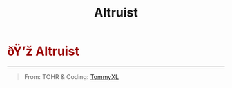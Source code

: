 ﻿---
lang: en-US
title: Altruist
prev:
next:
---

# <font color="#9b0202">ðŸ’ž <b>Altruist</b></font> <Badge text="Support" type="tip" vertical="middle"/>
---

> From: TOHR & Coding: [TommyXL](https://github.com/TommyXL)
